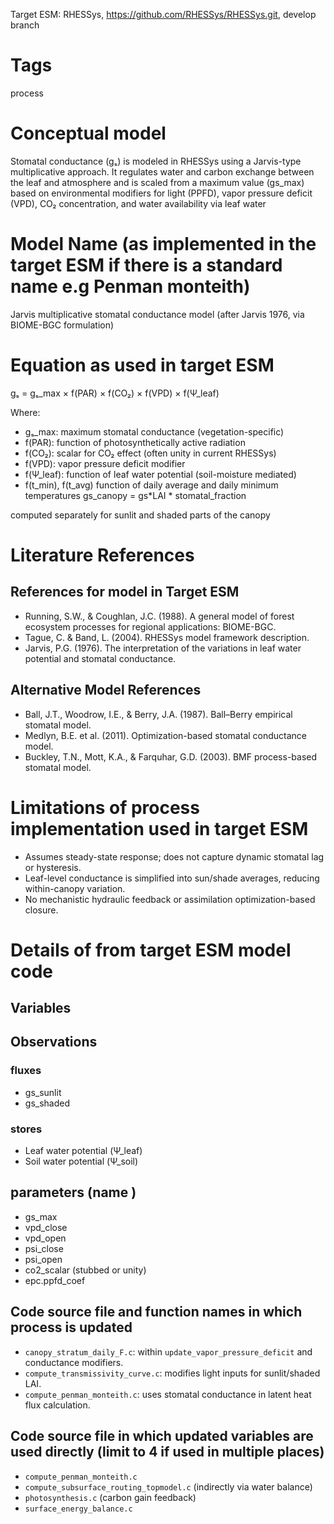 
Target ESM: RHESSys, https://github.com/RHESSys/RHESSys.git, develop branch 

# Tags
process

# Conceptual model
Stomatal conductance (gₛ) is modeled in RHESSys using a Jarvis-type multiplicative approach. It regulates water and carbon exchange between the leaf and atmosphere and is scaled from a maximum value (gs_max) based on environmental modifiers for light (PPFD), vapor pressure deficit (VPD), CO₂ concentration, and water availability via leaf water 
# Model Name (as implemented in the target ESM if there is a standard name e.g Penman monteith)
Jarvis multiplicative stomatal conductance model (after Jarvis 1976, via BIOME-BGC formulation)

# Equation as used in target ESM
gₛ = gₛ_max × f(PAR) × f(CO₂) × f(VPD) × f(Ψ_leaf)

Where:
- gₛ_max: maximum stomatal conductance (vegetation-specific)
- f(PAR): function of photosynthetically active radiation
- f(CO₂): scalar for CO₂ effect (often unity in current RHESSys)
- f(VPD): vapor pressure deficit modifier
- f(Ψ_leaf): function of leaf water potential (soil-moisture mediated)
- f(t_min), f(t_avg) function of daily average and daily minimum temperatures
gs_canopy = gs*LAI * stomatal_fraction

computed separately for sunlit and shaded parts of the canopy
# Literature References
## References for model in Target ESM
- Running, S.W., & Coughlan, J.C. (1988). A general model of forest ecosystem processes for regional applications: BIOME-BGC.
- Tague, C. & Band, L. (2004). RHESSys model framework description.
- Jarvis, P.G. (1976). The interpretation of the variations in leaf water potential and stomatal conductance.

## Alternative Model References
- Ball, J.T., Woodrow, I.E., & Berry, J.A. (1987). Ball–Berry empirical stomatal model.
- Medlyn, B.E. et al. (2011). Optimization-based stomatal conductance model.
- Buckley, T.N., Mott, K.A., & Farquhar, G.D. (2003). BMF process-based stomatal model.

# Limitations of process implementation used in target ESM
- Assumes steady-state response; does not capture dynamic stomatal lag or hysteresis.
- Leaf-level conductance is simplified into sun/shade averages, reducing within-canopy variation.
- No mechanistic hydraulic feedback or assimilation optimization-based closure.

# Details of  from target ESM model code
##  Variables

## Observations
### fluxes
- gs_sunlit
- gs_shaded



### stores
- Leaf water potential (Ψ_leaf)
- Soil water potential (Ψ_soil)

## parameters (name )
- gs_max
- vpd_close
- vpd_open
- psi_close
- psi_open
- co2_scalar (stubbed or unity)
- epc.ppfd_coef

## Code source file and function names in which process is updated
- `canopy_stratum_daily_F.c`: within `update_vapor_pressure_deficit` and conductance modifiers.
- `compute_transmissivity_curve.c`: modifies light inputs for sunlit/shaded LAI.
- `compute_penman_monteith.c`: uses stomatal conductance in latent heat flux calculation.

## Code source file in which updated variables are used directly (limit to 4 if used in multiple places)
- `compute_penman_monteith.c`
- `compute_subsurface_routing_topmodel.c` (indirectly via water balance)
- `photosynthesis.c` (carbon gain feedback)
- `surface_energy_balance.c`

